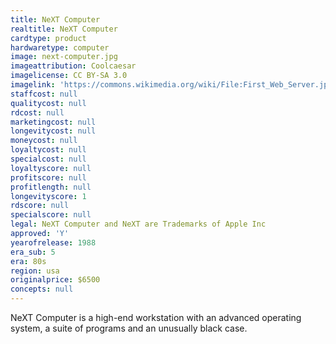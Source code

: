 ```yaml
---
title: NeXT Computer
realtitle: NeXT Computer
cardtype: product
hardwaretype: computer
image: next-computer.jpg
imageattribution: Coolcaesar
imagelicense: CC BY-SA 3.0
imagelink: 'https://commons.wikimedia.org/wiki/File:First_Web_Server.jpg'
staffcost: null
qualitycost: null
rdcost: null
marketingcost: null
longevitycost: null
moneycost: null
loyaltycost: null
specialcost: null
loyaltyscore: null
profitscore: null
profitlength: null
longevityscore: 1
rdscore: null
specialscore: null
legal: NeXT Computer and NeXT are Trademarks of Apple Inc
approved: 'Y'
yearofrelease: 1988
era_sub: 5
era: 80s
region: usa
originalprice: $6500
concepts: null
---
```


NeXT Computer is a high-end workstation with an advanced operating system, a suite of programs and an unusually black case.
